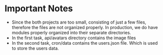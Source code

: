 # Important Notes #

- Since the both projects are too small, consisting of just a few files, therefore the files are not organized properly. In production, we do have modules properly organized into their separate directories.
- In the first task, api/avatars directory contains the image files
- In the second task, cron/data contains the users.json file. Which is used to store the users data.